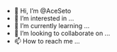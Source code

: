 - 👋 Hi, I’m @AceSeto
- 👀 I’m interested in ...
- 🌱 I’m currently learning ...
- 💞️ I’m looking to collaborate on ...
- 📫 How to reach me ...

<!---
AceSeto/AceSeto is a ✨ special ✨ repository because its `README.md` (this file) appears on your GitHub profile.
You can click the Preview link to take a look at your changes.
--->
